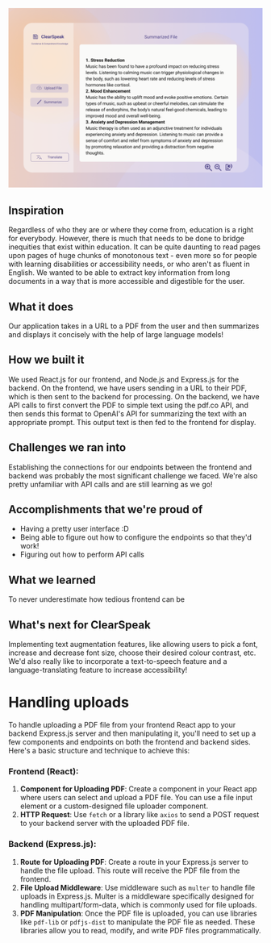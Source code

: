 ![](app.png)

## **Inspiration**

Regardless of who they are or where they come from, education is a right for everybody. However, there is much that needs to be done to bridge inequities that exist within education. It can be quite daunting to read pages upon pages of huge chunks of monotonous text - even more so for people with learning disabilities or accessibility needs, or who aren't as fluent in English. We wanted to be able to extract key information from long documents in a way that is more accessible and digestible for the user.

## **What it does**

Our application takes in a URL to a PDF from the user and then summarizes and displays it concisely with the help of large language models!

## **How we built it**

We used React.js for our frontend, and Node.js and Express.js for the backend. On the frontend, we have users sending in a URL to their PDF, which is then sent to the backend for processing. On the backend, we have API calls to first convert the PDF to simple text using the pdf.co API, and then sends this format to OpenAI's API for summarizing the text with an appropriate prompt. This output text is then fed to the frontend for display.

## **Challenges we ran into**

Establishing the connections for our endpoints between the frontend and backend was probably the most significant challenge we faced. We're also pretty unfamiliar with API calls and are still learning as we go!

## **Accomplishments that we're proud of**

- Having a pretty user interface :D
- Being able to figure out how to configure the endpoints so that they'd work!
- Figuring out how to perform API calls

## **What we learned**

To never underestimate how tedious frontend can be

## **What's next for ClearSpeak**

Implementing text augmentation features, like allowing users to pick a font, increase and decrease font size, choose their desired colour contrast, etc. We'd also really like to incorporate a text-to-speech feature and a language-translating feature to increase accessibility!

# Handling uploads

To handle uploading a PDF file from your frontend React app to your backend Express.js server and then manipulating it, you'll need to set up a few components and endpoints on both the frontend and backend sides. Here's a basic structure and technique to achieve this:

### Frontend (React):

1. **Component for Uploading PDF**:
Create a component in your React app where users can select and upload a PDF file. You can use a file input element or a custom-designed file uploader component.
2. **HTTP Request**:
Use `fetch` or a library like `axios` to send a POST request to your backend server with the uploaded PDF file.

### Backend (Express.js):

1. **Route for Uploading PDF**:
Create a route in your Express.js server to handle the file upload. This route will receive the PDF file from the frontend.
2. **File Upload Middleware**:
Use middleware such as `multer` to handle file uploads in Express.js. Multer is a middleware specifically designed for handling multipart/form-data, which is commonly used for file uploads.
3. **PDF Manipulation**:
Once the PDF file is uploaded, you can use libraries like `pdf-lib` or `pdfjs-dist` to manipulate the PDF file as needed. These libraries allow you to read, modify, and write PDF files programmatically.